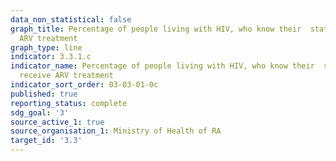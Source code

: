```yaml
---
data_non_statistical: false
graph_title: Percentage of people living with HIV, who know their  status, who receive
  ARV treatment
graph_type: line
indicator: 3.3.1.c
indicator_name: Percentage of people living with HIV, who know their  status, who
  receive ARV treatment
indicator_sort_order: 03-03-01-0c
published: true
reporting_status: complete
sdg_goal: '3'
source_active_1: true
source_organisation_1: Ministry of Health of RA
target_id: '3.3'
---
```

